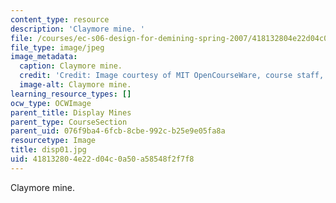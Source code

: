 ```yaml
---
content_type: resource
description: 'Claymore mine. '
file: /courses/ec-s06-design-for-demining-spring-2007/418132804e22d04c0a50a58548f2f7f8_disp01.jpg
file_type: image/jpeg
image_metadata:
  caption: Claymore mine.
  credit: 'Credit: Image courtesy of MIT OpenCourseWare, course staff, and students.'
  image-alt: Claymore mine.
learning_resource_types: []
ocw_type: OCWImage
parent_title: Display Mines
parent_type: CourseSection
parent_uid: 076f9ba4-6fcb-8cbe-992c-b25e9e05fa8a
resourcetype: Image
title: disp01.jpg
uid: 41813280-4e22-d04c-0a50-a58548f2f7f8
---
```

Claymore mine. 

